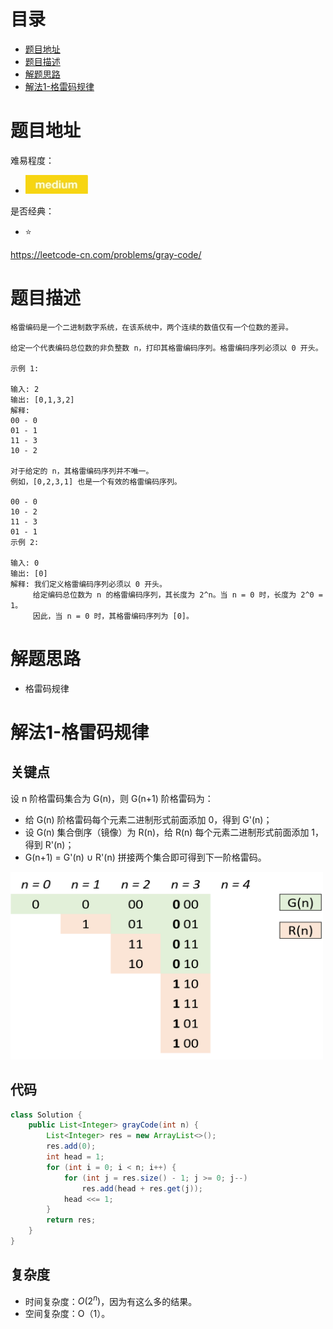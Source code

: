 # 目录
* [题目地址](#题目地址)
* [题目描述](#题目描述)
* [解题思路](#解题思路)
* [解法1-格雷码规律](#解法1-格雷码规律)



# 题目地址
难易程度：
- ![medium.jpg](../.images/medium.jpg)

是否经典：
- ⭐️

https://leetcode-cn.com/problems/gray-code/

# 题目描述
```text
格雷编码是一个二进制数字系统，在该系统中，两个连续的数值仅有一个位数的差异。

给定一个代表编码总位数的非负整数 n，打印其格雷编码序列。格雷编码序列必须以 0 开头。

示例 1:

输入: 2
输出: [0,1,3,2]
解释:
00 - 0
01 - 1
11 - 3
10 - 2

对于给定的 n，其格雷编码序列并不唯一。
例如，[0,2,3,1] 也是一个有效的格雷编码序列。

00 - 0
10 - 2
11 - 3
01 - 1
示例 2:

输入: 0
输出: [0]
解释: 我们定义格雷编码序列必须以 0 开头。
     给定编码总位数为 n 的格雷编码序列，其长度为 2^n。当 n = 0 时，长度为 2^0 = 1。
     因此，当 n = 0 时，其格雷编码序列为 [0]。
```


# 解题思路
- 格雷码规律

# 解法1-格雷码规律
## 关键点
设 n 阶格雷码集合为 G(n)，则 G(n+1) 阶格雷码为：
- 给 G(n) 阶格雷码每个元素二进制形式前面添加 0，得到 G'(n)；
- 设 G(n) 集合倒序（镜像）为 R(n)，给 R(n) 每个元素二进制形式前面添加 1，得到 R'(n)；
- G(n+1) = G'(n) ∪ R'(n) 拼接两个集合即可得到下一阶格雷码。

<img src="../.images/2020/d0df7e038c396acf7c5283e8080963ecefe2ab37d4b607982eb3e40b1e5ee03b-Picture3.png" width="500" height="300">

## 代码
```Java
class Solution {
    public List<Integer> grayCode(int n) {
        List<Integer> res = new ArrayList<>();
        res.add(0);
        int head = 1;
        for (int i = 0; i < n; i++) {
            for (int j = res.size() - 1; j >= 0; j--)
                res.add(head + res.get(j));
            head <<= 1;
        }
        return res;
    }
}
```

## 复杂度
- 时间复杂度：$O(2^n)$，因为有这么多的结果。
- 空间复杂度：O（1）。